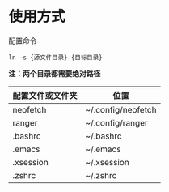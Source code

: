 # 使用方式

配置命令

```
ln -s {源文件目录} {目标目录}
```
**注：两个目录都需要绝对路径**

| 配置文件或文件夹 | 位置               |
| ---------------- | ------------------ |
| neofetch         | ~/.config/neofetch |
| ranger           | ~/.config/ranger   |
| .bashrc          | ~/.bashrc          |
| .emacs           | ~/.emacs           |
| .xsession        | ~/.xsession        |
| .zshrc           | ~/.zshrc           |
